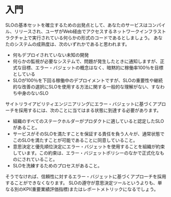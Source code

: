 # 入門

SLOの基本セットを確立するための出発点として、あなたのサービスはコンパイル、リリースされ、ユーザがWeb経由でアクセスするネットワークインフラストラクチャ上で実行されている何らかの形式のコードであるとしましょう。
あなたのシステムの成熟度は、次のいずれかであると思われます。

* 何もデプロイされていない未知の開発
* 何らかの監視が必要なシステムで、問題が発生したときに通知しますが、正式な目標、エラー・バジェットの概念はなく、暗黙的に稼働率100％を目標としている
* SLOが100％を下回る稼働中のデプロイメントですが、SLOの重要性や継続的な改善の選択にSLOを使用する方法に関する一般的な理解がない、すなわち中身のないSLO

サイトリライアビリティエンジニアリングにエラー・バジェットに基づくアプローチを採用するには、次のことに当てはまる状態に到達する必要があります。

* 組織のすべてのステークホルダーがプロダクトに適していると認定したSLOがあること。
* サービスがそのSLOを満たすことを保証する責任を負う人々が、通常状態でこのSLOを満たすことが可能であることに同意していること。
* 意思決定と優先順位決定にエラー・バジェットを使用することを組織が約束しています。この約束は、エラー・バジェットポリシーのなかで正式化なものにされていること。
* SLOを洗練するためのプロセスがあること。

そうでなければ、信頼性に対するエラー・バジェットに基づくアプローチを採用することができなくなります。
SLOの遵守が意思決定ツールというよりも、単なる別のKPI(重要業績評価指標)またはレポートメトリックになるでしょう。
